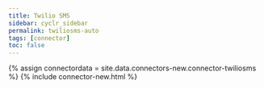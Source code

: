 ```yaml
---
title: Twilio SMS
sidebar: cyclr_sidebar
permalink: twiliosms-auto
tags: [connector]
toc: false
---
```

{% assign connectordata = site.data.connectors-new.connector-twiliosms %}
{% include connector-new.html %}	